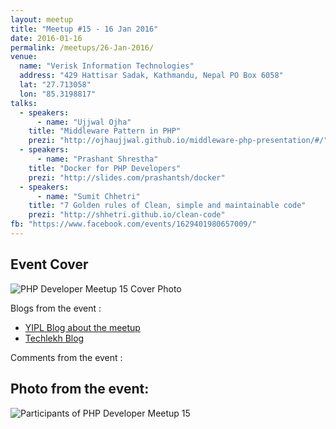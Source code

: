 ```yaml
---
layout: meetup
title: "Meetup #15 - 16 Jan 2016"
date: 2016-01-16
permalink: /meetups/26-Jan-2016/
venue:
  name: "Verisk Information Technologies"
  address: "429 Hattisar Sadak, Kathmandu, Nepal PO Box 6058"
  lat: "27.713058"
  lon: "85.3198817"
talks:
  - speakers:
      - name: "Ujjwal Ojha"
    title: "Middleware Pattern in PHP"
    prezi: "http://ojhaujjwal.github.io/middleware-php-presentation/#/"
  - speakers:
      - name: "Prashant Shrestha"
    title: "Docker for PHP Developers"
    prezi: "http://slides.com/prashantsh/docker"
  - speakers:
      - name: "Sumit Chhetri"
    title: "7 Golden rules of Clean, simple and maintainable code"
    prezi: "http://shhetri.github.io/clean-code"
fb: "https://www.facebook.com/events/1629401980657009/"
---
```


## Event Cover

![PHP Developer Meetup 15 Cover Photo](/php/public/images/meetup-15/cover-15.jpg "PHP Developer Meetup 15 cover photo")



Blogs from the event :

- [YIPL Blog about the meetup](https://blog.yipl.com.np/php-developers-meet-up-15-e07a73f5a43e#.62m33hoen)
- [Techlekh Blog](http://techlekh.com/2016/01/14/php-developers-meetup-15/)

Comments from the event :

## Photo from the event:

![Participants of PHP Developer Meetup 15](/php/public/images/meetup-15/group-photo-15.jpg "Participants of PHP Developer Meetup 15")
